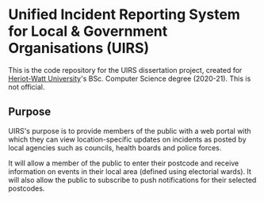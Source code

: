 # **U**nified **I**ncident **R**eporting **S**ystem for Local &amp; Government Organisations (UIRS)

This is the code repository for the UIRS dissertation project, created for [Heriot-Watt University](www.hw.ac.uk)'s BSc. Computer Science degree (2020-21). This is not official.

## Purpose
UIRS's purpose is to provide members of the public with a web portal with which they can view location-specific updates on incidents as posted by local agencies such as councils, health boards and police forces. 

It will allow a member of the public to enter their postcode and receive information on events in their local area (defined using electorial wards). It will also allow the public to subscribe to push notifications for their selected postcodes.
